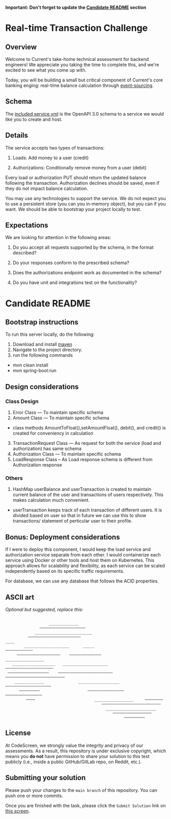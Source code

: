 **Important: Don't forget to update the [Candidate README](#candidate-readme) section**

Real-time Transaction Challenge
===============================
## Overview
Welcome to Current's take-home technical assessment for backend engineers! We appreciate you taking the time to complete this, and we're excited to see what you come up with.

Today, you will be building a small but critical component of Current's core banking enging: real-time balance calculation through [event-sourcing](https://martinfowler.com/eaaDev/EventSourcing.html).

## Schema
The [included service.yml](service.yml) is the OpenAPI 3.0 schema to a service we would like you to create and host. 

## Details
The service accepts two types of transactions:
1) Loads: Add money to a user (credit)

2) Authorizations: Conditionally remove money from a user (debit)

Every load or authorization PUT should return the updated balance following the transaction. Authorization declines should be saved, even if they do not impact balance calculation.

You may use any technologies to support the service. We do not expect you to use a persistent store (you can you in-memory object), but you can if you want. We should be able to bootstrap your project locally to test.

## Expectations
We are looking for attention in the following areas:
1) Do you accept all requests supported by the schema, in the format described?

2) Do your responses conform to the prescribed schema?

3) Does the authorizations endpoint work as documented in the schema?

4) Do you have unit and integrations test on the functionality?

# Candidate README
## Bootstrap instructions
To run this server locally, do the following:

1. Download and install [maven](https://maven.apache.org/download.cgi)
2. Navigate to the project directory.
3. run the following commands  
  - mvn clean install  
  - mvn spring-boot:run


## Design considerations

### Class Design  
1. Error Class — To maintain specific schema
2. Amount Class — To maintain specific schema 
  - class methods AmountToFloat(),setAmountFloat(), debit(), and credit() is created for conveniency in calculation
3. TransactionRequest Class — As request for both the service (load and authorization) has same schema
4. Authorization Class — To maintain specific schema 
5. LoadResponse Class – As Load response schema is different from Authorization response

### Others
1. HashMap userBalance and userTransaction is created to maintain current balance of the user and transactions of users respectively. This makes calculation much convenient.
  - userTransaction keeps track of each transaction of different users. It is divided based on user so that in future we can use this to show transactions/ statement of perticular user to their profile.

## Bonus: Deployment considerations

If I were to deploy this component, I would keep the load service and authorization service separate from each other. I would containerize each service using Docker or other tools and host them on Kubernetes. This approach allows for scalability and flexibility, as each service can be scaled independently based on its specific traffic requirements. 

For database, we can use any database that follows the ACID properties.

## ASCII art
*Optional but suggested, replace this:*
```
                                                                                
                   _____________                                               
               ————————————————————                                            
             _________________________                                         
          ———————————————————————                                  ____        
        ____________________      _____                        ————————————      
     ———————————————————    ——————————————                 _________________   
   ___________________   ____________________           ————————————————————— 
 ——————————————————    ————————————————————————   —————————————————————————— 
    _____________               __________________    ————————————————————    
      —————————                     ————————————————    ————————————————       
         ————                          _________________     ————————                
                                          ——————————————————————————         
                                            ______________________            
                                               —————————————————               
                                                    —————————                    
```
## License

At CodeScreen, we strongly value the integrity and privacy of our assessments. As a result, this repository is under exclusive copyright, which means you **do not** have permission to share your solution to this test publicly (i.e., inside a public GitHub/GitLab repo, on Reddit, etc.). <br>

## Submitting your solution

Please push your changes to the `main branch` of this repository. You can push one or more commits. <br>

Once you are finished with the task, please click the `Submit Solution` link on <a href="https://app.codescreen.com/candidate/98bbbe6b-4791-4cc8-b379-2901b258291a" target="_blank">this screen</a>.
